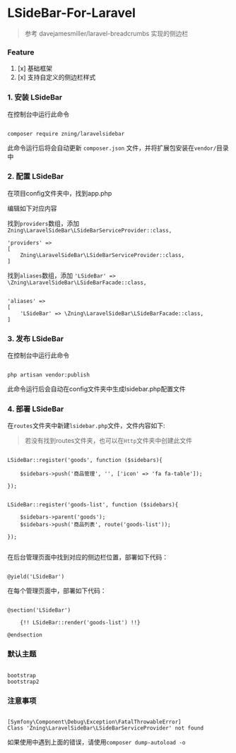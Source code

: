 # LSideBar-For-Laravel

>参考 davejamesmiller/laravel-breadcrumbs 实现的侧边栏


### Feature
 1. [x] 基础框架
 2. [x] 支持自定义的侧边栏样式

  
### 1. 安装 LSideBar

在控制台中运行此命令

```

composer require zning/laravelsidebar

```

此命令运行后将会自动更新 `composer.json` 文件，并将扩展包安装在`vendor/`目录中


### 2. 配置 LSideBar

在项目config文件夹中，找到app.php

编辑如下对应内容

找到`providers`数组，添加 `Zning\LaravelSideBar\LSideBarServiceProvider::class,`

```
'providers' => 
[
    Zning\LaravelSideBar\LSideBarServiceProvider::class,
]

```

找到`aliases`数组，添加
`'LSideBar' => \Zning\LaravelSideBar\LSideBarFacade::class,`

```

'aliases' => 
[
    'LSideBar' => \Zning\LaravelSideBar\LSideBarFacade::class,
]

```

### 3. 发布 LSideBar

在控制台中运行此命令

```

php artisan vendor:publish

```

此命令运行后会自动在config文件夹中生成lsidebar.php配置文件

 
### 4. 部署 LSideBar

在`routes`文件夹中新建`lsidebar.php`文件，文件内容如下:

>若没有找到routes文件夹，也可以在`Http`文件夹中创建此文件
>


```

LSideBar::register('goods', function ($sidebars){

    $sidebars->push('商品管理', '', ['icon' => 'fa fa-table']);

});


LSideBar::register('goods-list', function ($sidebars){

    $sidebars->parent('goods');
    $sidebars->push('商品列表', route('goods-list'));

});


```

在后台管理页面中找到对应的侧边栏位置，部署如下代码：

```

@yield('LSideBar')

```


在每个管理页面中，部署如下代码：

```

@section('LSideBar')

    {!! LSideBar::render('goods-list') !!}

@endsection

```


### 默认主题

```

bootstrap
bootstrap2

```

 

### 注意事项



```

[Symfony\Component\Debug\Exception\FatalThrowableError]         
Class 'Zning\LaravelSideBar\LSideBarServiceProvider' not found 

```

如果使用中遇到上面的错误，请使用`composer dump-autoload -o`

